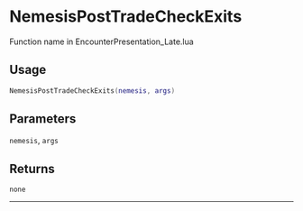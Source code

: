 # NemesisPostTradeCheckExits
Function name in EncounterPresentation_Late.lua
## Usage
```lua
NemesisPostTradeCheckExits(nemesis, args)
```
## Parameters
`nemesis`, `args`
## Returns
`none`

---